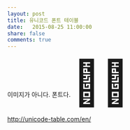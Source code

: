 ```yaml
---
layout: post
title: 유니코드 폰트 테이블
date:   2015-08-25 11:00:00
share: false
comments: true
---
```


이미지가 아니다. 폰트다. <sub style="font-size:100px;">&#127804;&#127904; </sub>

<http://unicode-table.com/en/>
